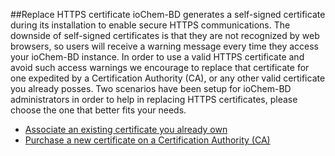 ##Replace HTTPS certificate
ioChem-BD generates a self-signed certificate during its installation to enable secure HTTPS communications.
The downside of self-signed certificates is that they are not recognized by web browsers, so users will receive a warning message every time they access your ioChem-BD instance.
In order to use a valid HTTPS certificate and avoid such access warnings we encourage to replace that certificate for one expedited by a Certification Authority (CA), or any other valid certificate you already posses.
Two scenarios have been setup for ioChem-BD administrators in order to help in replacing HTTPS certificates, please choose the one that better fits your needs.
   *  [Associate an existing certificate you already own](/other-operations/replace-https-certificate/with-existing-certificate.md)
   *  [Purchase a new certificate on a Certification Authority (CA)](/other-operations/replace-https-certificate/purchase-new-ca-certificate.md)
